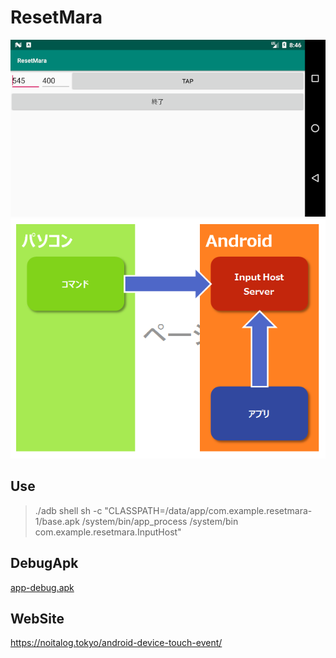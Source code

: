 # ResetMara
![](Screenshot_1569746802.png)
![](kaisetu.png?raw=true)
## Use
> ./adb shell sh -c "CLASSPATH=/data/app/com.example.resetmara-1/base.apk /system/bin/app_process /system/bin com.example.resetmara.InputHost"
## DebugApk
[app-debug.apk](https://github.com/noitaro/ResetMara/raw/master/build/outputs/apk/debug/app-debug.apk)
## WebSite
https://noitalog.tokyo/android-device-touch-event/
